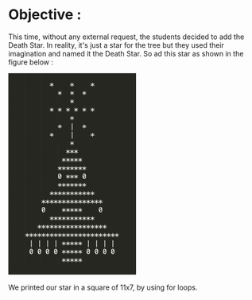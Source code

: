 # Objective :
This time, without any external request, the students decided to add the Death Star. In reality, it's just a star for the tree but they used their imagination and named it the Death Star.
So ad this star as shown in the figure below : 

![Picture Level 5](https://github.com/ThomasSEGALEN/ChristmasTree/blob/main/Level%205/Level5.PNG)

We printed our star in a square of 11x7, by using for loops.
